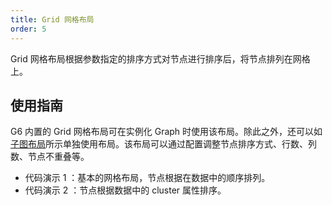 ```yaml
---
title: Grid 网格布局
order: 5
---
```


Grid 网格布局根据参数指定的排序方式对节点进行排序后，将节点排列在网格上。

## 使用指南

G6 内置的 Grid 网格布局可在实例化 Graph 时使用该布局。除此之外，还可以如[子图布局](/zh/docs/manual/middle/layout/#%E5%AD%90%E5%9B%BE%E5%B8%83%E5%B1%80)所示单独使用布局。该布局可以通过配置调整节点排序方式、行数、列数、节点不重叠等。

- 代码演示 1 ：基本的网格布局，节点根据在数据中的顺序排列。
- 代码演示 2 ：节点根据数据中的 cluster 属性排序。
